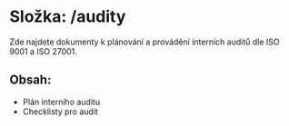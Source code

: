 # Složka: /audity

Zde najdete dokumenty k plánování a provádění interních auditů dle ISO 9001 a ISO 27001.

## Obsah:
- Plán interního auditu
- Checklisty pro audit

